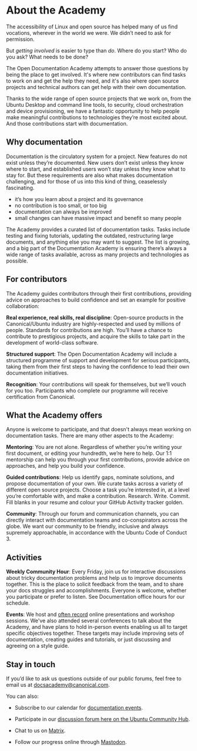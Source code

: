 # About the Academy

The accessibility of Linux and open source has helped many of us find vocations, wherever in the world we were. We didn’t need to ask for permission.

But _getting involved_ is easier to type than _do_. Where do you start? Who do you ask? What needs to be done?

The Open Documentation Academy attempts to answer those questions by being the place to get involved. It's where new contributors can find tasks to work on and get the help they need, and it's also where open source projects and technical authors can get help with their own documentation.

Thanks to the wide range of open source projects that we work on, from the Ubuntu Desktop and command line tools, to security, cloud orchestration and device provisioning, we have a fantastic opportunity to help people make meaningful contributions to technologies they’re most excited about. And those contributions start with documentation.

## Why documentation

Documentation is the circulatory system for a project. New features do not exist unless they’re documented. New users don’t exist unless they know where to start, and established users won’t stay unless they know what to stay for. But these requirements are also what makes documentation challenging, and for those of us into this kind of thing, ceaselessly fascinating.

- it’s how you learn about a project and its governance
- no contribution is too small, or too big
- documentation can always be improved
- small changes can have massive impact and benefit so many people

The Academy provides a curated list of documentation tasks. Tasks include testing and fixing tutorials, updating the outdated, restructuring large documents, and anything else you may want to suggest. The list is growing, and a big part of the Documentation Academy is ensuring there’s always a wide range of tasks available, across as many projects and technologies as possible.

## For contributors

The Academy guides contributors through their first contributions, providing advice on approaches to build confidence and set an example for positive collaboration:

**Real experience, real skills, real discipline**: Open-source products in the Canonical/Ubuntu industry are highly-respected and used by millions of people. Standards for contributions are high. You’ll have a chance to contribute to prestigious projects, and acquire the skills to take part in the development of world-class software.

**Structured support**: The Open Documentation Academy will include a structured programme of support and development for serious participants, taking them from their first steps to having the confidence to lead their own documentation initiatives.

**Recognition**: Your contributions will speak for themselves, but we’ll vouch for you too. Participants who complete our programme will receive certification from Canonical.

## What the Academy offers

Anyone is welcome to participate, and that doesn't always mean working on documentation tasks. There are many other aspects to the Academy:

**Mentoring**: You are not alone. Regardless of whether you’re writing your first document, or editing your hundredth, we’re here to help. Our 1:1 mentorship can help you through your first contributions, provide advice on approaches, and help you build your confidence.

**Guided contributions**: Help us identify gaps, nominate solutions, and propose documentation of your own. We curate tasks across a variety of different open source projects. Choose a task you’re interested in, at a level you’re comfortable with, and make a contribution. Research. Write. Commit. Fill blanks in your resume and colour your GitHub Activity tracker golden.

**Community**: Through our forum and communication channels, you can directly interact with documentation teams and co-conspirators across the globe. We want our community to be friendly, inclusive and always supremely approachable, in accordance with the Ubuntu Code of Conduct 3.

## Activities

**Weekly Community Hour**: Every Friday, join us for interactive discussions about tricky documentation problems and help us to improve documents together. This is the place to solicit feedback from the team, and to share your docs struggles and accomplishments. Everyone is welcome, whether you participate or prefer to listen. See Documentation office hours for our schedule.

**Events**: We host and [often record](https://www.youtube.com/watch?v=_7pKdieSt74&list=PL-qBHd6_LXWYefHij0dJ7c9X-Q9QfFFFa) online presentations and workshop sessions. We've also attended several conferences to talk about the Academy, and have plans to hold in-person events enabling us all to target specific objectives together. These targets may include improving sets of documentation, creating guides and tutorials, or just discussing and agreeing on a style guide.

## Stay in touch

If you’d like to ask us questions outside of our public forums, feel free to email us at [docsacademy@canonical.com](mailto:docsacademy@canonical.com).

You can also:

* Subscribe to our calendar for [documentation events](https://calendar.google.com/calendar/u/0?cid=Y19mYTY4YzE5YWEwY2Y4YWE1ZWNkNzMyNjZmNmM0ZDllOTRhNTIwNTNjODc1ZjM2ZmQ3Y2MwNTQ0MzliOTIzZjMzQGdyb3VwLmNhbGVuZGFyLmdvb2dsZS5jb20).

* Participate in our [discussion forum here on the Ubuntu Community Hub](https://discourse.ubuntu.com/c/community/open-documentation-academy/166).

* Chat to us on [Matrix](https://matrix.to/#/#documentation:ubuntu.com).

* Follow our progress online through [Mastodon](https://fosstodon.org/@CanonicalDocumentation).
